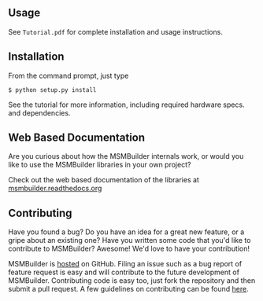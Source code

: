 Usage
-----
See `Tutorial.pdf` for complete installation and usage instructions.

Installation
------------
From the command prompt, just type

```
$ python setup.py install
```

See the tutorial for more information, including required hardware specs. and dependencies.

Web Based Documentation
-----------------------
Are you curious about how the MSMBuilder internals work, or would you like to  use the MSMBuilder libraries in your own project?

Check out the web based documentation of the libraries at [msmbuilder.readthedocs.org](http://msmbuilder.readthedocs.org/en/latest/index.html)

Contributing
------------
Have you found a bug? Do you have an idea for a great new feature, or a gripe about an existing one? Have you written some code that you'd like to contribute to MSMBuilder? Awesome! We'd love to have your contribution! 

MSMBuilder is [hosted](https://github.com/SimTk/msmbuilder) on GitHub. Filing an issue such as a bug report of feature request is easy and will contribute to  the future development of MSMBuilder. Contributing code is easy too, just fork the repository and then submit a pull request. A few guidelines on contributing can be found [here](http://msmbuilder.readthedocs.org/en/latest/developer.html). 
